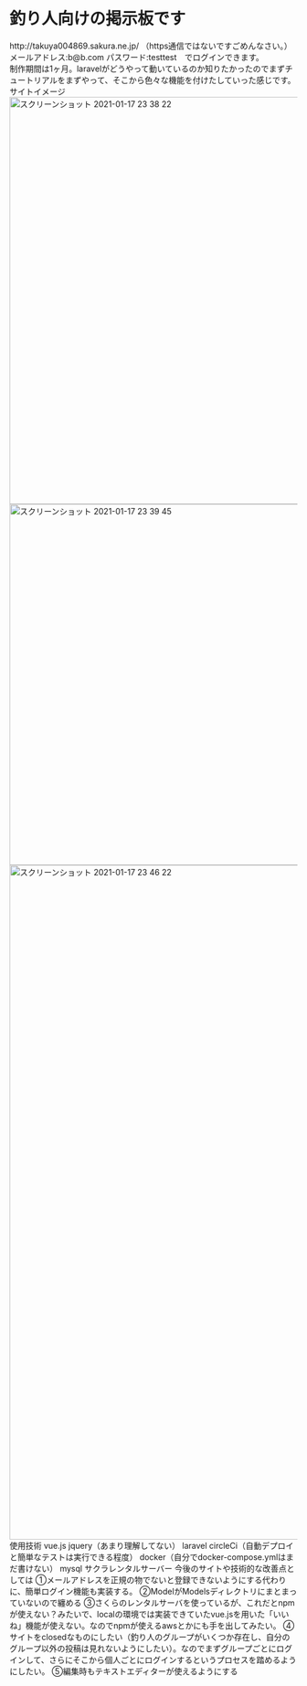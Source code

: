 <h1>釣り人向けの掲示板です</h1>
http://takuya004869.sakura.ne.jp/ （https通信ではないですごめんなさい。）<br>
メールアドレス:b@b.com パスワード:testtest　でログインできます。<br>
制作期間は1ヶ月。laravelがどうやって動いているのか知りたかったのでまずチュートリアルをまずやって、そこから色々な機能を付けたしていった感じです。
サイトイメージ

<img width="713" alt="スクリーンショット 2021-01-17 23 38 22" src="https://user-images.githubusercontent.com/75765648/109241455-c4bbee00-781c-11eb-9f55-4b38c600b8cc.png">
<img width="632" alt="スクリーンショット 2021-01-17 23 39 45" src="https://user-images.githubusercontent.com/75765648/109241470-c8e80b80-781c-11eb-8262-a6bd8f669600.png">

<img width="1181" alt="スクリーンショット 2021-01-17 23 46 22" src="https://user-images.githubusercontent.com/75765648/109241503-d2717380-781c-11eb-82ee-88b8127e3eae.png">
使用技術
vue.js
jquery（あまり理解してない）
laravel
circleCi（自動デプロイと簡単なテストは実行できる程度）
docker（自分でdocker-compose.ymlはまだ書けない）
mysql
サクラレンタルサーバー
今後のサイトや技術的な改善点としては
①メールアドレスを正規の物でないと登録できないようにする代わりに、簡単ログイン機能も実装する。
②ModelがModelsディレクトリにまとまっていないので纏める
③さくらのレンタルサーバを使っているが、これだとnpmが使えない？みたいで、localの環境では実装できていたvue.jsを用いた「いいね」機能が使えない。なのでnpmが使えるawsとかにも手を出してみたい。
④サイトをclosedなものにしたい（釣り人のグループがいくつか存在し、自分のグループ以外の投稿は見れないようにしたい）。なのでまずグループごとにログインして、さらにそこから個人ごとにログインするというプロセスを踏めるようにしたい。
⑤編集時もテキストエディターが使えるようにする
